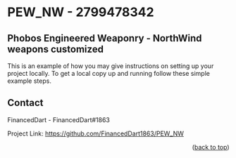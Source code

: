 # PEW_NW - 2799478342

<!-- GETTING STARTED -->
## Phobos Engineered Weaponry - NorthWind weapons customized

This is an example of how you may give instructions on setting up your project locally.
To get a local copy up and running follow these simple example steps.

<!-- CONTACT -->
## Contact

FinancedDart - FinancedDart#1863

Project Link: https://github.com/FinancedDart1863/PEW_NW

<p align="right">(<a href="#readme-top">back to top</a>)</p>
